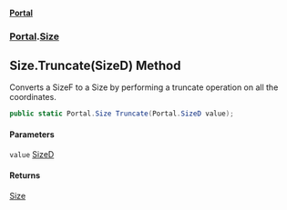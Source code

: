 #### [Portal](index.md 'index')
### [Portal](Portal.md 'Portal').[Size](Size.md 'Portal.Size')

## Size.Truncate(SizeD) Method

Converts a SizeF to a Size by performing a truncate operation on all the coordinates.

```csharp
public static Portal.Size Truncate(Portal.SizeD value);
```
#### Parameters

<a name='Portal.Size.Truncate(Portal.SizeD).value'></a>

`value` [SizeD](SizeD.md 'Portal.SizeD')

#### Returns
[Size](Size.md 'Portal.Size')